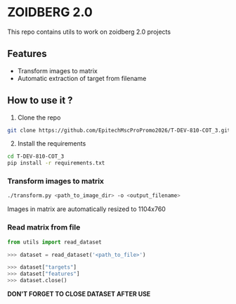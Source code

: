 # ZOIDBERG 2.0

This repo contains utils to work on zoidberg 2.0 projects

## Features

- Transform images to matrix
- Automatic extraction of target from filename

## How to use it ?

1. Clone the repo

```bash
git clone https://github.com/EpitechMscProPromo2026/T-DEV-810-COT_3.git
```

2. Install the requirements

```bash
cd T-DEV-810-COT_3
pip install -r requirements.txt
```

### Transform images to matrix

```bash
./transform.py <path_to_image_dir> -o <output_filename>
```

Images in matrix are automatically resized to 1104x760

### Read matrix from file

```python
from utils import read_dataset

>>> dataset = read_dataset('<path_to_file>')

>>> dataset["targets"]
>>> dataset["features"]
>>> dataset.close()
```

**DON'T FORGET TO CLOSE DATASET AFTER USE**
